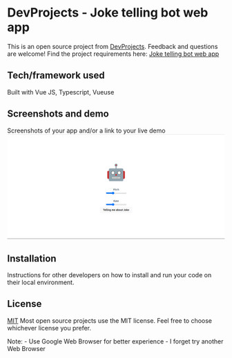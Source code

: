 # DevProjects - Joke telling bot web app

This is an open source project from [DevProjects](http://www.codementor.io/projects). Feedback and questions are welcome!
Find the project requirements here: [Joke telling bot web app](https://www.codementor.io/projects/web/joke-telling-bot-web-app-cjd2eyrfak)

## Tech/framework used

Built with Vue JS, Typescript, Vueuse

## Screenshots and demo

Screenshots of your app and/or a link to your live demo
<img src="./joke.png" />

## Installation

Instructions for other developers on how to install and run your code on their local environment.

## License

[MIT](https://choosealicense.com/licenses/mit/)
Most open source projects use the MIT license. Feel free to choose whichever license you prefer.

Note: 
    - Use Google Web Browser for better experience
    - I forget try another Web Browser
